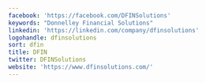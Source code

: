 ```yaml
---
facebook: 'https://facebook.com/DFINSolutions'
keywords: "Donnelley Financial Solutions"
linkedin: 'https://linkedin.com/company/dfinsolutions'
logohandle: dfinsolutions
sort: dfin
title: DFIN
twitter: DFINSolutions
website: 'https://www.dfinsolutions.com/'
---
```

